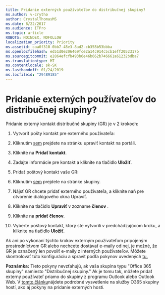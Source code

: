 ```yaml
---
title: Pridanie externých používateľov do distribučnej skupiny?
ms.author: v-crytho
author: CrystalThomasMS
ms.date: 8/22/2017
ms.audience: ITPro
ms.topic: article
ROBOTS: NOINDEX, NOFOLLOW
localization_priority: Priority
ms.assetid: caa0f310-0bb7-48e3-8ad2-cb358b53bbba
ms.openlocfilehash: ed51d0e206469fce2a14c914c5cb1eff2052317b
ms.sourcegitcommit: e2864efcfb493b6e46b662b746661a61232bdba7
ms.translationtype: MT
ms.contentlocale: sk-SK
ms.lasthandoff: 01/24/2019
ms.locfileid: "29489185"
---
```

# <a name="adding-external-users-to-a-distribution-group"></a>Pridanie externých používateľov do distribučnej skupiny?

Pridanie externý kontakt distribučné skupiny (GR) je v 2 krokoch:
  
1. Vytvoriť pošty kontakt pre externého používateľa:
    
1. Kliknutím [sem](https://support.office.com/article/https://portal.office.com/adminportal/home.aspx#/Contact) prejdete na stránku upraviť kontakt na portáli. 
    
2. Kliknite na **Pridať kontakt**.
    
3. Zadajte informácie pre kontakt a kliknite na tlačidlo **Uložiť**.
    
2. Pridať poštový kontakt vaše GR:
    
1. Kliknutím [sem](https://support.office.com/article/https://portal.office.com/adminportal/home.aspx#/groups) prejdete na stránke skupiny. 
    
2. Nájsť GR chcete pridať externého používateľa, a kliknite naň pre otvorenie dialógového okna Upraviť.
    
3. Kliknite na tlačidlo **Upraviť** v zozname **členov** . 
    
4. Kliknite na **pridať členov**.
    
5. Vyberte poštový kontakt, ktorý ste vytvorili v predchádzajúcom kroku, a kliknite na tlačidlo **Uložiť**.
    
Ak ani po vykonaní týchto krokov externým používateľom pripojeným prostredníctvom GR alebo nechcete dostávať e-maily od nej, je možné, že GR je označený len povoliť e-maily z interných používateľov. Môžete skontrolovať túto konfiguráciu a spravit podľa pokynov uvedených [tu.](https://support.office.com/article/https://support.office.com/article/Fix-email-delivery-issues-for-error-code-5-7-133-in-Office-365-991abc19-7756-438f-abcb-39f69b80f284.aspx)
  
 **Poznámka:** Tieto pokyny nevzťahujú, ak vaša skupina typu "Office 365 skupiny" namiesto "Distribučnej skupiny." Ak je tomu tak, môžete pridať externý používateľ priamo do skupiny z programu Outlook alebo Outlook Web. V [tomto článku](https://support.office.com/article/https://support.office.com/article/Guest-access-in-Office-365-Groups-bfc7a840-868f-4fd6-a390-f347bf51aff6.aspx)nájdete podrobné vysvetlenie na služby O365 skupiny hostí, ako aj pokyny na pridanie externých hostí.
  

